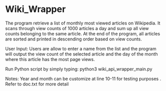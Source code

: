# Wiki_Wrapper

The program retrieve a list of monthly most viewed articles on Wikipedia.
It scans through view counts of 1000 articles a day and sum up all view 
counts belonging to the same article. At the end of the program, all articles
are sorted and printed in descending order based on view counts. 

User Input:
Users are allow to enter a name from the list and the program will output 
the view count of the selected article and the day of the month where this
article has the most page views.

Run Python script by simply typing: python3 wiki_api_wrapper_main.py


Notes:
Year and month can be customize at line 10-11 for testing purposes
. Refer to doc.txt for more detail
